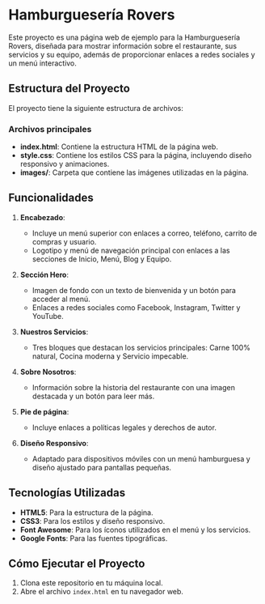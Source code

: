 # Hamburguesería Rovers

Este proyecto es una página web de ejemplo para la Hamburguesería Rovers, diseñada para mostrar información sobre el restaurante, sus servicios y su equipo, además de proporcionar enlaces a redes sociales y un menú interactivo.

## Estructura del Proyecto

El proyecto tiene la siguiente estructura de archivos:
### Archivos principales

- **index.html**: Contiene la estructura HTML de la página web.
- **style.css**: Contiene los estilos CSS para la página, incluyendo diseño responsivo y animaciones.
- **images/**: Carpeta que contiene las imágenes utilizadas en la página.

## Funcionalidades

1. **Encabezado**:
   - Incluye un menú superior con enlaces a correo, teléfono, carrito de compras y usuario.
   - Logotipo y menú de navegación principal con enlaces a las secciones de Inicio, Menú, Blog y Equipo.

2. **Sección Hero**:
   - Imagen de fondo con un texto de bienvenida y un botón para acceder al menú.
   - Enlaces a redes sociales como Facebook, Instagram, Twitter y YouTube.

3. **Nuestros Servicios**:
   - Tres bloques que destacan los servicios principales: Carne 100% natural, Cocina moderna y Servicio impecable.

4. **Sobre Nosotros**:
   - Información sobre la historia del restaurante con una imagen destacada y un botón para leer más.

5. **Pie de página**:
   - Incluye enlaces a políticas legales y derechos de autor.

6. **Diseño Responsivo**:
   - Adaptado para dispositivos móviles con un menú hamburguesa y diseño ajustado para pantallas pequeñas.

## Tecnologías Utilizadas

- **HTML5**: Para la estructura de la página.
- **CSS3**: Para los estilos y diseño responsivo.
- **Font Awesome**: Para los íconos utilizados en el menú y los servicios.
- **Google Fonts**: Para las fuentes tipográficas.

## Cómo Ejecutar el Proyecto

1. Clona este repositorio en tu máquina local.
2. Abre el archivo `index.html` en tu navegador web.



